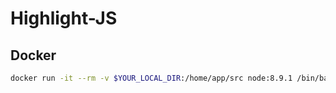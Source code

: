 # Highlight-JS

## Docker

```bash
docker run -it --rm -v $YOUR_LOCAL_DIR:/home/app/src node:8.9.1 /bin/bash
```